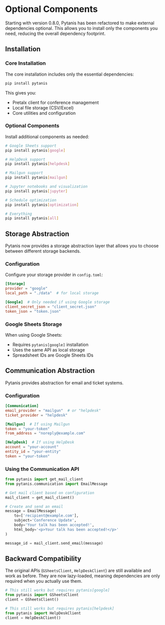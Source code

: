 # Optional Components

Starting with version 0.8.0, Pytanis has been refactored to make external dependencies optional. This allows you to install only the components you need, reducing the overall dependency footprint.

## Installation

### Core Installation
The core installation includes only the essential dependencies:
```bash
pip install pytanis
```

This gives you:
- Pretalx client for conference management
- Local file storage (CSV/Excel)
- Core utilities and configuration

### Optional Components

Install additional components as needed:

```bash
# Google Sheets support
pip install pytanis[google]

# HelpDesk support
pip install pytanis[helpdesk]

# Mailgun support
pip install pytanis[mailgun]

# Jupyter notebooks and visualization
pip install pytanis[jupyter]

# Schedule optimization
pip install pytanis[optimization]

# Everything
pip install pytanis[all]
```

## Storage Abstraction

Pytanis now provides a storage abstraction layer that allows you to choose between different storage backends.

### Configuration

Configure your storage provider in `config.toml`:

```toml
[Storage]
provider = "google"
local_path = "./data"  # for local storage

[Google]  # Only needed if using Google storage
client_secret_json = "client_secret.json"
token_json = "token.json"
```

### Google Sheets Storage

When using Google Sheets:
- Requires `pytanis[google]` installation
- Uses the same API as local storage
- Spreadsheet IDs are Google Sheets IDs

## Communication Abstraction

Pytanis provides abstraction for email and ticket systems.

### Configuration

```toml
[Communication]
email_provider = "mailgun"  # or "helpdesk"
ticket_provider = "helpdesk"

[Mailgun]  # If using Mailgun
token = "your-token"
from_address = "noreply@example.com"

[HelpDesk]  # If using HelpDesk
account = "your-account"
entity_id = "your-entity"
token = "your-token"
```

### Using the Communication API

```python
from pytanis import get_mail_client
from pytanis.communication import EmailMessage

# Get mail client based on configuration
mail_client = get_mail_client()

# Create and send an email
message = EmailMessage(
    to=['recipient@example.com'],
    subject='Conference Update',
    body='Your talk has been accepted!',
    html_body='<p>Your talk has been accepted!</p>'
)

message_id = mail_client.send_email(message)
```

## Backward Compatibility

The original APIs (`GSheetsClient`, `HelpDeskClient`) are still available and work as before. They are now lazy-loaded, meaning dependencies are only required when you actually use them.

```python
# This still works but requires pytanis[google]
from pytanis import GSheetsClient
client = GSheetsClient()

# This still works but requires pytanis[helpdesk]
from pytanis import HelpDeskClient
client = HelpDeskClient()
```
